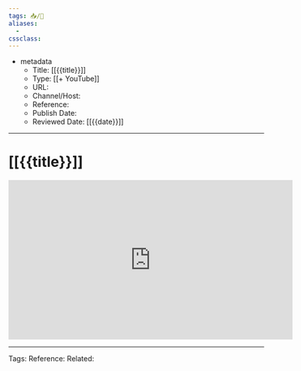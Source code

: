```yaml
---
tags: 📥️/📼
aliases:
  -
cssclass:
---
```


- metadata
	- Title: [[{{title}}]]
	- Type: [[+ YouTube]]
	- URL: 
	- Channel/Host: 
	- Reference: 
	- Publish Date: 
	- Reviewed Date: [[{{date}}]]

---

# [[{{title}}]]

<center>
	<iframe width="560" height="315" src="https://www.youtube.com/embed/" frameborder="0" allow="accelerometer; autoplay; encrypted-media; gyroscope; picture-in-picture" allowfullscreen></iframe>
</center>

---
Tags: 
Reference:
Related: